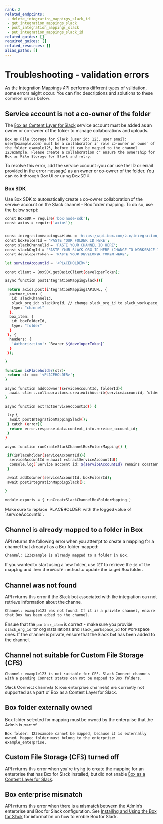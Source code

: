 ```yaml
---
rank: 2
related_endpoints:
 - delete_integration_mappings_slack_id
 - get_integration_mappings_slack
 - post_integration_mappings_slack
 - put_integration_mappings_slack_id
related_guides: []
required_guides: []
related_resources: []
alias_paths: []
---
```


# Troubleshooting - validation errors

As the Integration Mappings API performs different types of
validation, some errors might occur. You can find descriptions
and solutions to these common errors below.

## Service account is not a co-owner of the folder

The [Box as Content Layer for Slack][1] service account must be added
as an owner or co-owner of the folder to manage collaborations and uploads.

`Box as File Storage for Slack (user id: 123, user email:
user@example.com) must be a collaborator in role co-owner or owner
of the folder example123, before it can be mapped to the channel
123example. Please create a collaboration or ensure the ownership for
Box as File Storage for Slack and retry.`

To resolve this error, add the service account (you can use the ID or email
provided in the error message) as an owner or co-owner of the folder.
You can do it through Box UI or using Box SDK.

### Box SDK

Use Box SDK to automatically create a co-owner collaboration of the
service account on the Slack channel - Box folder mapping.
To do so, use the below script:

<!-- markdownlint-disable line-length -->
```bash
const BoxSDK = require('box-node-sdk');
const axios = require('axios');


const integrationMappingsAPIURL = 'https://api.box.com/2.0/integration_mappings/slack'
const boxFolderId = 'PASTE YOUR FOLDER ID HERE';
const slackChannelId = 'PASTE YOUR CHANNEL ID HERE';
const slackOrgId = 'PASTE YOUR SLACK ORG ID HERE (CHANGE TO WORKSPACE ID IF NECESSARY)';
const developerToken = 'PASTE YOUR DEVELOPER TOKEN HERE';

let serviceAccountId = '<PLACEHOLDER>';

const client = BoxSDK.getBasicClient(developerToken);

async function postIntegrationMappingSlack(){

 return axios.post(integrationMappingsAPIURL, {
  partner_item: {
   id: slackChannelId,
   slack_org_id: slackOrgId, // change slack_org_id to slack_workspace_id if you Box for Slack is installed per workspace
   type: "channel"
  },
  box_item: {
   id: boxFolderId,
   type: "folder"
  }
 }, {
  headers: {
   'Authorization': `Bearer ${developerToken}`
  }
 });

}

function isPlaceholder(str){
 return str === '<PLACEHOLDER>';
}

async function addCoowner(serviceAccountId, folderId){
  await client.collaborations.createWithUserID(serviceAccountId, folderId, 'co-owner')
}

async function extractServiceAccountId() {

 try {
  await postIntegrationMappingSlack();
 } catch (error){
  return error.response.data.context_info.service_account_id;
 }
}

async function runCreateSlackChannelBoxFolderMapping() {

 if(isPlaceholder(serviceAccountId)){
  serviceAccountId = await extractServiceAccountId()
  console.log(`Service account id: ${serviceAccountId} remains constant and so to avoid calling the Box API twice, replace serviceAccountId in the script with ${serviceAccountId}.`)
 }

 await addCoowner(serviceAccountId, boxFolderId);
 await postIntegrationMappingSlack();

}

module.exports = { runCreateSlackChannelBoxFolderMapping }
```
<!-- markdownlint-enable line-length -->

<Message notice>
 Make sure to replace `PLACEHOLDER` with the logged value of
 `serviceAccountId`.
</Message>

## Channel is already mapped to a folder in Box

API returns the following error when you attempt to create
a mapping for a channel that already has a Box folder mapped:

`Channel: 123example is already mapped to a folder in Box.`

If you wanted to start using a new folder, use `GET` to retrieve
the `id` of the mapping and then the `UPDATE` method to update the
target Box folder.

## Channel was not found

API returns this error if the Slack bot associated with the integration
can not retrieve information about the channel.

<!-- markdownlint-disable line-length -->
`Channel: example123 was not found. If it is a private channel, ensure that Box has been added to the channel.`
<!-- markdownlint-enable line-length -->

Ensure that the `partner_item` is correct - make sure you provide `slack_org_id`
for org installations and `slack_workspace_id` for workspace ones. If the
channel is private, ensure that the Slack bot has been added to the channel.

## Channel not suitable for Custom File Storage (CFS)

<!-- markdownlint-disable line-length -->
`Channel: example123 is not suitable for CFS. Slack Connect channels with
a pending Connect status can not be mapped to Box folders.`
<!-- markdownlint-enable line-length -->

Slack Connect channels (cross enterprise channels) are currently not supported
as a part of Box as a Content Layer for Slack.

## Box folder externally owned

Box folder selected for mapping must be owned by the enterprise that the Admin
is part of.

<!-- markdownlint-disable line-length -->
`Box folder: 123example cannot be mapped, because it is externally owned. Mapped folder must belong to the enterprise: example_enterprise.`
<!-- markdownlint-enable line-length -->

## Custom File Storage (CFS) turned off

API returns this error when you're trying to create the mapping for an
enterprise that has Box for Slack installed, but did not enable
[Box as a Content Layer for Slack][1].

## Box enterprise mismatch

API returns this error when there is a mismatch between the Admin’s enterprise
and Box for Slack configuration. See [Installing and Using the Box for Slack][2]
for information on how to enable Box for Slack.

[1]: https://support.box.com/hc/en-us/articles/4415585987859-Box-as-the-Content-Layer-for-Slack
[2]: https://support.box.com/hc/en-us/articles/360044195313-Installing-and-Using-the-Box-for-Slack-Integration
